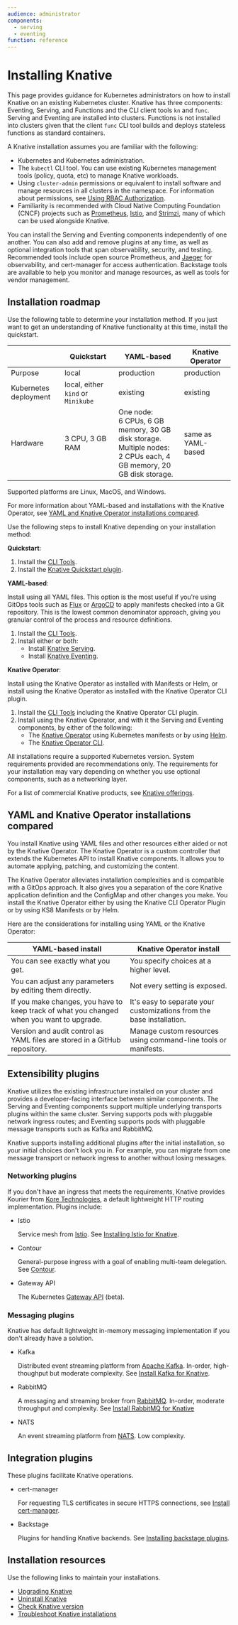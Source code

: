 ```yaml
---
audience: administrator
components:
  - serving
  - eventing
function: reference
---
```


# Installing Knative

This page provides guidance for Kubernetes administrators on how to install Knative on an existing Kubernetes cluster. Knative has three components: Eventing, Serving, and Functions and the CLI client tools `kn` and `func`. Serving and Eventing are installed into clusters. Functions is not installed into clusters given that the client `func` CLI tool builds and deploys stateless functions as standard containers.

A Knative installation assumes you are familiar with the following:

- Kubernetes and Kubernetes administration.
- The `kubectl` CLI tool. You can use existing Kubernetes management tools (policy, quota, etc) to manage Knative workloads.
- Using `cluster-admin` permissions or equivalent to install software and manage resources in all clusters in the namespace. For information about permissions, see [Using RBAC Authorization](https://kubernetes.io/docs/reference/access-authn-authz/rbac/AC).
- Familiarity is recommended with Cloud Native Computing Foundation (CNCF) projects such as [Prometheus](https://kubernetes.io/docs/concepts/cluster-administration/system-metrics/), [Istio](https://istio.io), and [Strimzi](https://strimzi.io), many of which can be used alongside Knative.

You can install the Serving and Eventing components independently of one another. You can also add and remove plugins at any time, as well as optional integration tools that span observability, security, and testing. Recommended tools include open source Prometheus, and [Jaeger](https://www.cncf.io/projects/jaeger/) for observability, and cert-manager for access authentication. Backstage tools are available to help you monitor and manage resources, as well as tools for vendor management.

## Installation roadmap

Use the following table to determine your installation method. If you just want to get an understanding of Knative functionality at this time, install the quickstart.

|  | Quickstart | YAML-based | Knative Operator |
| --- | --- | --- | --- |
| Purpose  | local   | production     | production  |
| Kubernetes deployment | local, either `kind` or `Minikube` | existing  | existing  |
| Hardware | 3 CPU, 3 GB RAM | One node:<br>6 CPUs, 6 GB memory, 30 GB disk storage.<br>Multiple nodes:<br>2 CPUs each, 4 GB memory, 20 GB disk storage.   | same as YAML-based |

Supported platforms are Linux, MacOS, and Windows.

For more information about YAML-based and installations with the Knative Operator, see [YAML and Knative Operator installations compared](#yaml-and-knative-operator-installations-compared).

Use the following steps to install Knative depending on your installation method:

**Quickstart**:

  1. Install the [CLI Tools](../client/install-kn.md).
  1. Install the [Knative Quickstart plugin](../getting-started/quickstart-install.md).

**YAML-based**:

Install using all YAML files. This option is the most useful if you're using GitOps tools such as [Flux](https://fluxcd.io) or [ArgoCD](https://argo-cd.readthedocs.io/en/stable/) to apply manifests checked into a Git repository. This is the lowest common denominator approach, giving you granular control of the process and resource definitions.

  1. Install the [CLI Tools](../client/install-kn.md).
  1. Install either or both:
       - Install [Knative Serving](../install/yaml-install/serving/install-serving-with-yaml.md).
       - Install [Knative Eventing](../install/yaml-install/eventing/install-eventing-with-yaml.md).

**Knative Operator**:

Install using the Knative Operator as installed with Manifests or Helm, or install using the Knative Operator as installed with the Knative Operator CLI plugin.

  1. Install the [CLI Tools](../client/install-kn.md) including the Knative Operator CLI plugin.
  1. Install using the Knative Operator, and with it the Serving and Eventing components, by either of the following:
       - The [Knative Operator](../install/operator/knative-with-operators.md) using Kubernetes manifests or by using [Helm](https://helm.sh).
       - The [Knative Operator CLI](../install/operator/knative-with-operator-cli.md).

All installations require a supported Kubernetes version. System requirements provided are recommendations only. The requirements for your installation may vary depending on whether you use optional components, such as a networking layer.

For a list of commercial Knative products, see [Knative offerings](../install/knative-offerings.md).

## YAML and Knative Operator installations compared

You install Knative using YAML files and other resources either aided or not by the Knative Operator. The Knative Operator is a custom controller that extends the Kubernetes API to install Knative components. It allows you to automate applying, patching, and customizing the content. 

The Knative Operator alleviates installation complexities and is compatible with a GitOps approach. It also gives you a separation of the core Knative application definition and the ConfigMap and other changes you make. You install the Knative Operator either by using the Knative CLI Operator Plugin or by using KS8 Manifests or by Helm.

Here are the considerations for installing using YAML or the Knative Operator:

| YAML-based install | Knative Operator install|
| --- | --- |
| You can see exactly what you get. | You specify choices at a higher level. |
| You can adjust any parameters by editing them directly. | Not every setting is exposed. |
| If you make changes, you have to keep track of what you changed when you want to upgrade. | It's easy to separate your customizations from the base installation. |
| Version and audit control as YAML files are stored in a GitHub repository.| Manage custom resources using command-line tools or manifests. |

## Extensibility plugins

Knative utilizes the existing infrastructure installed on your cluster and provides a developer-facing interface between similar components. The Serving and Eventing components support multiple underlying transports plugins within the same cluster. Serving supports pods with pluggable network ingress routes; and Eventing supports pods with pluggable message transports such as Kafka and RabbitMQ.

Knative supports installing additional plugins after the initial installation, so your initial choices don't lock you in. For example, you can migrate from one message transport or network ingress to another without losing messages.

### Networking plugins

If you don't have an ingress that meets the requirements, Knative provides Kourier from [Kore Technologies](https://github.com/knative-extensions/net-kourier), a default lightweight HTTP routing implementation. Plugins include:

- Istio

    Service mesh from [Istio](https://istio.io). See [Installing Istio for Knative](../install/installing-istio.md).

- Contour

    General-purpose ingress with a goal of enabling multi-team delegation. See [Contour](https://projectcontour.io/).

- Gateway API

    The Kubernetes [Gateway API](https://kubernetes.io/docs/concepts/services-networking/gateway/) (beta).

### Messaging plugins

Knative has default lightweight in-memory messaging implementation if you don't already have a solution.

- Kafka

    Distributed event streaming platform from [Apache Kafka](https://kafka.apache.org). In-order, high-thoughput but moderate complexity. See [Install Kafka for Knative](../install/eventing/kafka-install.md).

- RabbitMQ

    A messaging and streaming broker from [RabbitMQ](https://www.rabbitmq.com). In-order, moderate throughput and complexity. See [Install RabbitMQ for Knative](../install/eventing/rabbitmq-install.md)

- NATS

    An event streaming platform from [NATS](https://nats.io). Low complexity.

## Integration plugins

These plugins facilitate Knative operations.

- cert-manager

    For requesting TLS certificates in secure HTTPS connections, see [Install cert-manager](../install/installing-cert-manager.md).

- Backstage

    Plugins for handling Knative backends. See [Installing backstage plugins](../install/installing-backstage-plugins.md).

## Installation resources

Use the following links to maintain your installations.

- [Upgrading Knative](../install/upgrade/README.md)
- [Uninstall Knative](../install/uninstall.md)
- [Check Knative version](../install/upgrade/check-install-version.md)
- [Troubleshoot Knative installations](../install/troubleshooting.md)
